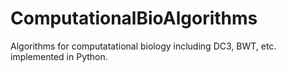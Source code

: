 ComputationalBioAlgorithms
==========================

Algorithms for computatational biology including DC3, BWT, etc. implemented in Python.
